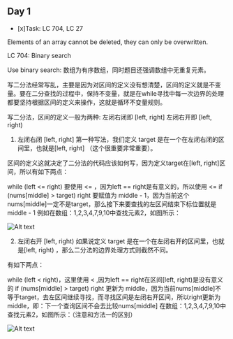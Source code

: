 ## Day 1 
- [x]Task: LC 704, LC 27

Elements of an array cannot be deleted, they can only be overwritten.

LC 704: Binary search

Use binary search: 数组为有序数组，同时题目还强调数组中无重复元素。

写二分法经常写乱，主要是因为对区间的定义没有想清楚，区间的定义就是不变量。要在二分查找的过程中，保持不变量，就是在while寻找中每一次边界的处理都要坚持根据区间的定义来操作，这就是循环不变量规则。

写二分法，区间的定义一般为两种:
左闭右闭即 [left, right]
左闭右开即 [left, right)

1. 左闭右闭 [left, right]
第一种写法，我们定义 target 是在一个在左闭右闭的区间里，也就是[left, right] （这个很重要非常重要）。

区间的定义这就决定了二分法的代码应该如何写，因为定义target在[left, right]区间，所以有如下两点：

while (left <= right) 要使用 <= ，因为left == right是有意义的，所以使用 <=
if (nums[middle] > target) right 要赋值为 middle - 1，因为当前这个nums[middle]一定不是target，那么接下来要查找的左区间结束下标位置就是 middle - 1
例如在数组：1,2,3,4,7,9,10中查找元素2，如图所示：

<img  alt="Alt text" src="https://img-blog.csdnimg.cn/20210311153055723.jpg">

2. 左闭右开  [left, right)
如果说定义 target 是在一个在左闭右开的区间里，也就是[left, right) ，那么二分法的边界处理方式则截然不同。

有如下两点：

while (left < right)，这里使用 < ,因为left == right在区间[left, right)是没有意义的
if (nums[middle] > target) right 更新为 middle，因为当前nums[middle]不等于target，去左区间继续寻找，而寻找区间是左闭右开区间，所以right更新为middle，即：下一个查询区间不会去比较nums[middle]
在数组：1,2,3,4,7,9,10中查找元素2，如图所示：（注意和方法一的区别）

<img  alt="Alt text" src="https://img-blog.csdnimg.cn/20210311153123632.jpg">

